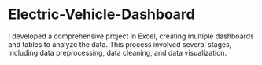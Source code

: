 # Electric-Vehicle-Dashboard
I developed a comprehensive project in Excel, creating multiple dashboards and tables to analyze the data. This process involved several stages, including data preprocessing, data cleaning, and data visualization.
